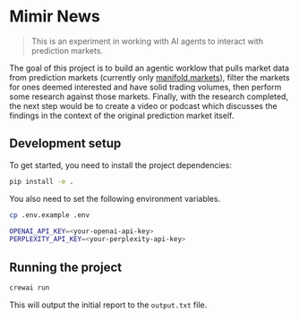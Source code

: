 # Mimir News

> This is an experiment in working with AI agents to interact with prediction markets.

The goal of this project is to build an agentic worklow that pulls market data from prediction markets (currently only [manifold.markets](https://manifold.markets)), filter the markets for ones deemed interested and have solid trading volumes, then perform some research against those markets. Finally, with the research completed, the next step would be to create a video or podcast which discusses the findings in the context of the original prediction market itself.

## Development setup

To get started, you need to install the project dependencies:

```bash
pip install -e .
```

You also need to set the following environment variables.

```bash
cp .env.example .env
```

```bash
OPENAI_API_KEY=<your-openai-api-key>
PERPLEXITY_API_KEY=<your-perplexity-api-key>
```

## Running the project

```bash
crewai run
```

This will output the initial report to the `output.txt` file.

